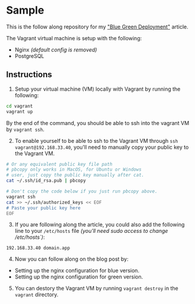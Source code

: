 # Sample

This is the follow along repository for my ["Blue Green Deployment"](https://kaiwern.com/posts/2021/03/29/blue-green-deployment/) article.

The Vagrant virtual machine is setup with the following:

- Nginx _(default config is removed)_
- PostgreSQL

## Instructions

1. Setup your virtual machine (VM) locally with Vagrant by running the following:

```bash
cd vagrant
vagrant up
```

By the end of the command, you should be able to ssh into the vagrant VM by
`vagrant ssh`.

2. To enable yourself to be able to ssh to the Vagrant VM through `ssh vagrant@192.168.33.40`, you'll need to manually copy your public key to the
   Vagrant VM.

```bash
# Or any equivalent public key file path
# pbcopy only works in MacOS, for Ubuntu or Windows
# user, just copy the public key manually after cat.
cat ~/.ssh/id_rsa.pub | pbcopy

# Don't copy the code below if you just run pbcopy above.
vagrant ssh
cat >> ~/.ssh/authorized_keys << EOF
# Paste your public key here
EOF
```

3. If you are following along the article, you could also add the following
   line to your `/etc/hosts` file _(you'll need sudo access to change
   /etc/hosts`)_:

```
192.168.33.40 domain.app
```

4. Now you can follow along on the blog post by:

- Setting up the nginx configuration for blue version.
- Setting up the nginx configuration for green version.

5. You can destory the Vagrant VM by running `vagrant destroy` in the `vagrant`
   directory.
